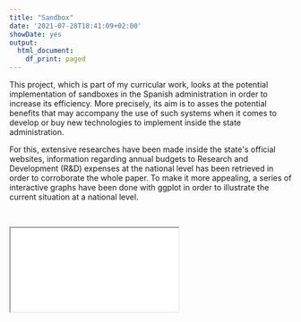 ```yaml
---
title: "Sandbox"
date: '2021-07-28T18:41:09+02:00'
showDate: yes
output:
  html_document:
    df_print: paged
---
```

<script type="text/javascript">
  function iframeLoaded() {
      var iFrameID = document.getElementById('custom_resize');
      if(iFrameID) {
            // here you can make the height, I delete it first, then I make it again
            iFrameID.height = "";
            iFrameID.height = iFrameID.contentWindow.document.body.scrollHeight + "px";
            window.frames[0].document.body.style.backgroundColor='#fff8f0'
      }   
  }
</script>
This project, which is part of my curricular work, looks at the potential implementation of sandboxes in the Spanish administration in order to increase its efficiency. More precisely, its aim is to asses the potential benefits that may accompany the use of such systems when it comes to develop or buy new technologies to implement inside the state administration.

For this, extensive researches have been made inside the state's official websites, information regarding annual budgets to Research and Development (R&D) expenses at the national level has been retrieved in order to corroborate the whole paper. To make it more appealing, a series of interactive graphs have been done with ggplot in order to illustrate the current situation at a national level.

<p>&nbsp;</p>
<iframe src="/GAV.html" scrolling=no id="custom_resize" onload="iframeLoaded()"></iframe>
<p>&nbsp;</p>

